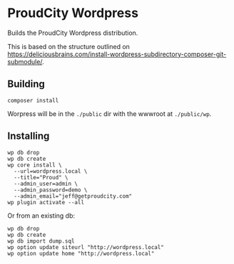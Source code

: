 ProudCity Wordpress
===================

Builds the ProudCity Wordpress distribution.

This is based on the structure outlined on https://deliciousbrains.com/install-wordpress-subdirectory-composer-git-submodule/.


## Building

```
composer install
```

Worpress will be in the `./public` dir with the wwwroot at `./public/wp`.


## Installing
```
wp db drop
wp db create
wp core install \
  --url=wordpress.local \
  --title="Proud" \
  --admin_user=admin \
  --admin_password=demo \
  --admin_email="jeff@getproudcity.com"
wp plugin activate --all
```

Or from an existing db:
```
wp db drop
wp db create
wp db import dump.sql
wp option update siteurl "http://wordpress.local"
wp option update home "http://wordpress.local"
```